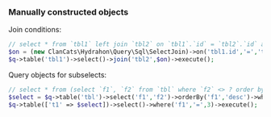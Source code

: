 ### Manually constructed objects

Join conditions:

```php
// select * from `tbl1` left join `tbl2` on `tbl1`.`id` = `tbl2`.`id` and `tbl1`.`id` > ?
$on = (new ClanCats\Hydrahon\Query\Sql\SelectJoin)->on('tbl1.id','=','tbl2.id')->where('tbl1.id','>',10);
$q->table('tbl1')->select()->join('tbl2',$on)->execute();
```

Query objects for subselects:

```php
// select * from (select `f1`, `f2` from `tbl` where `f2` <> ? order by `f1` desc) as `t1` where `f1` = ?
$select = $q->table('tbl')->select('f1','f2')->orderBy('f1','desc')->where('f2','<>',15);
$q->table(['t1' => $select])->select()->where('f1','=',3)->execute();
```
